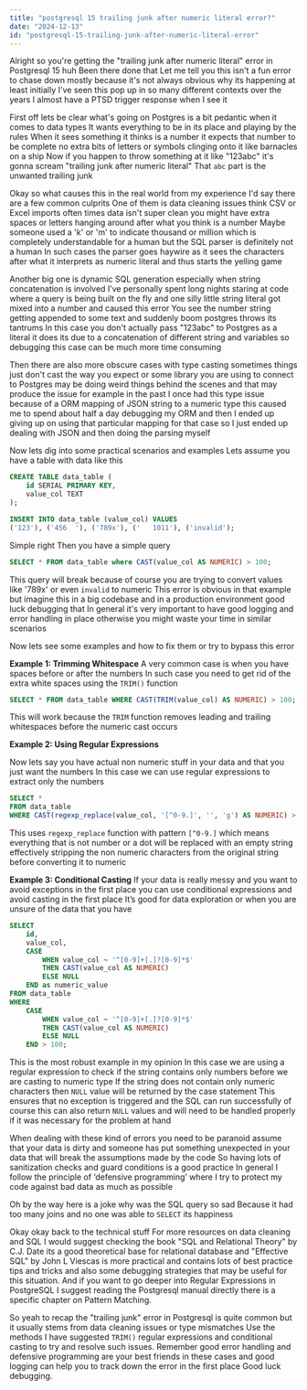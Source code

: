 ```yaml
---
title: "postgresql 15 trailing junk after numeric literal error?"
date: "2024-12-13"
id: "postgresql-15-trailing-junk-after-numeric-literal-error"
---
```


Alright so you're getting the "trailing junk after numeric literal" error in Postgresql 15 huh Been there done that Let me tell you this isn't a fun error to chase down mostly because it's not always obvious why its happening at least initially I've seen this pop up in so many different contexts over the years I almost have a PTSD trigger response when I see it

First off lets be clear what's going on Postgres is a bit pedantic when it comes to data types It wants everything to be in its place and playing by the rules When it sees something it thinks is a number it expects that number to be complete no extra bits of letters or symbols clinging onto it like barnacles on a ship Now if you happen to throw something at it like "123abc" it's gonna scream "trailing junk after numeric literal" That `abc` part is the unwanted trailing junk

Okay so what causes this in the real world from my experience I'd say there are a few common culprits One of them is data cleaning issues think CSV or Excel imports often times data isn't super clean you might have extra spaces or letters hanging around after what you think is a number Maybe someone used a 'k' or 'm' to indicate thousand or million which is completely understandable for a human but the SQL parser is definitely not a human In such cases the parser goes haywire as it sees the characters after what it interprets as numeric literal and thus starts the yelling game

Another big one is dynamic SQL generation especially when string concatenation is involved I’ve personally spent long nights staring at code where a query is being built on the fly and one silly little string literal got mixed into a number and caused this error You see the number string getting appended to some text and suddenly boom postgres throws its tantrums In this case you don't actually pass "123abc" to Postgres as a literal it does its due to a concatenation of different string and variables so debugging this case can be much more time consuming

Then there are also more obscure cases with type casting sometimes things just don't cast the way you expect or some library you are using to connect to Postgres may be doing weird things behind the scenes and that may produce the issue for example in the past I once had this type issue because of a ORM mapping of JSON string to a numeric type this caused me to spend about half a day debugging my ORM and then I ended up giving up on using that particular mapping for that case so I just ended up dealing with JSON and then doing the parsing myself

Now lets dig into some practical scenarios and examples Lets assume you have a table with data like this

```sql
CREATE TABLE data_table (
    id SERIAL PRIMARY KEY,
    value_col TEXT
);

INSERT INTO data_table (value_col) VALUES
('123'), ('456  '), ('789x'), ('   1011'), ('invalid');
```
Simple right Then you have a simple query

```sql
SELECT * FROM data_table where CAST(value_col AS NUMERIC) > 100;
```
This query will break because of course you are trying to convert values like '789x' or even `invalid` to numeric This error is obvious in that example but imagine this in a big codebase and in a production environment good luck debugging that In general it's very important to have good logging and error handling in place otherwise you might waste your time in similar scenarios

Now lets see some examples and how to fix them or try to bypass this error

**Example 1: Trimming Whitespace**
A very common case is when you have spaces before or after the numbers In such case you need to get rid of the extra white spaces using the `TRIM()` function

```sql
SELECT * FROM data_table WHERE CAST(TRIM(value_col) AS NUMERIC) > 100;
```

This will work because the `TRIM` function removes leading and trailing whitespaces before the numeric cast occurs

**Example 2: Using Regular Expressions**

Now lets say you have actual non numeric stuff in your data and that you just want the numbers In this case we can use regular expressions to extract only the numbers

```sql
SELECT *
FROM data_table
WHERE CAST(regexp_replace(value_col, '[^0-9.]', '', 'g') AS NUMERIC) > 100;
```
This uses `regexp_replace` function with pattern `[^0-9.]` which means everything that is not number or a dot will be replaced with an empty string effectively stripping the non numeric characters from the original string before converting it to numeric

**Example 3: Conditional Casting**
If your data is really messy and you want to avoid exceptions in the first place you can use conditional expressions and avoid casting in the first place It’s good for data exploration or when you are unsure of the data that you have

```sql
SELECT
    id,
    value_col,
    CASE
        WHEN value_col ~ '^[0-9]+[.]?[0-9]*$'
        THEN CAST(value_col AS NUMERIC)
        ELSE NULL
    END as numeric_value
FROM data_table
WHERE
    CASE
        WHEN value_col ~ '^[0-9]+[.]?[0-9]*$'
        THEN CAST(value_col AS NUMERIC)
        ELSE NULL
    END > 100;
```
This is the most robust example in my opinion In this case we are using a regular expression to check if the string contains only numbers before we are casting to numeric type If the string does not contain only numeric characters then `NULL` value will be returned by the case statement This ensures that no exception is triggered and the SQL can run successfully of course this can also return `NULL` values and will need to be handled properly if it was necessary for the problem at hand

When dealing with these kind of errors you need to be paranoid assume that your data is dirty and someone has put something unexpected in your data that will break the assumptions made by the code So having lots of sanitization checks and guard conditions is a good practice In general I follow the principle of ‘defensive programming’ where I try to protect my code against bad data as much as possible

Oh by the way here is a joke why was the SQL query so sad Because it had too many joins and no one was able to `SELECT` its happiness

Okay okay back to the technical stuff For more resources on data cleaning and SQL I would suggest checking the book "SQL and Relational Theory" by C.J. Date its a good theoretical base for relational database and "Effective SQL" by John L Viescas is more practical and contains lots of best practice tips and tricks and also some debugging strategies that may be useful for this situation. And if you want to go deeper into Regular Expressions in PostgreSQL I suggest reading the Postgresql manual directly there is a specific chapter on Pattern Matching.

So yeah to recap the "trailing junk" error in Postgresql is quite common but it usually stems from data cleaning issues or type mismatches Use the methods I have suggested `TRIM()` regular expressions and conditional casting to try and resolve such issues. Remember good error handling and defensive programming are your best friends in these cases and good logging can help you to track down the error in the first place Good luck debugging.
